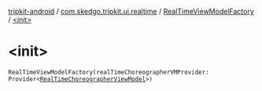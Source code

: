[tripkit-android](../../index.md) / [com.skedgo.tripkit.ui.realtime](../index.md) / [RealTimeViewModelFactory](index.md) / [&lt;init&gt;](./-init-.md)

# &lt;init&gt;

`RealTimeViewModelFactory(realTimeChoreographerVMProvider: Provider<`[`RealTimeChoreographerViewModel`](../-real-time-choreographer-view-model/index.md)`>)`